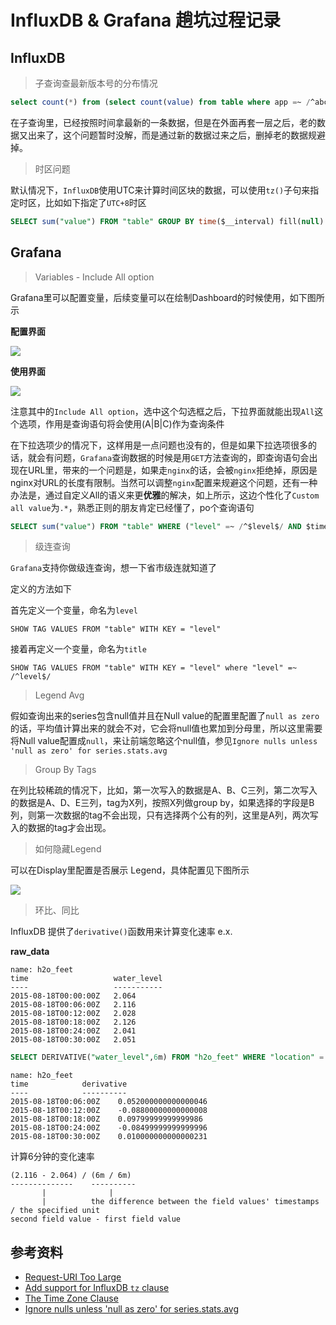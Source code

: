 # InfluxDB & Grafana 趟坑过程记录


## InfluxDB

> 子查询查最新版本号的分布情况

```sql
select count(*) from (select count(value) from table where app =~ /^abc/ group by "app", "version" order by time desc limit 1) group by "app", "version" order by time desc
```

在子查询里，已经按照时间拿最新的一条数据，但是在外面再套一层之后，老的数据又出来了，这个问题暂时没解，而是通过新的数据过来之后，删掉老的数据规避掉。


> 时区问题

默认情况下，`InfluxDB`使用UTC来计算时间区块的数据，可以使用`tz()`子句来指定时区，比如如下指定了`UTC+8`时区

```sql
SELECT sum("value") FROM "table" GROUP BY time($__interval) fill(null) tz('Asia/Shanghai')
```



## Grafana

> Variables - Include All option

Grafana里可以配置变量，后续变量可以在绘制Dashboard的时候使用，如下图所示

__配置界面__

![](https://i.loli.net/2019/03/15/5c8bac8c90593.jpg)

__使用界面__

![](https://i.loli.net/2019/03/15/5c8bac8fbc0f4.jpg)


注意其中的`Include All option`，选中这个勾选框之后，下拉界面就能出现`All`这个选项，作用是查询语句将会使用(A|B|C)作为查询条件

在下拉选项少的情况下，这样用是一点问题也没有的，但是如果下拉选项很多的话，就会有问题，`Grafana`查询数据的时候是用`GET`方法查询的，即查询语句会出现在URL里，带来的一个问题是，如果走`nginx`的话，会被`nginx`拒绝掉，原因是nginx对URL的长度有限制。当然可以调整`nginx`配置来规避这个问题，还有一种办法是，通过自定义All的语义来更**优雅**的解决，如上所示，这边个性化了`Custom all value`为`.*`，熟悉正则的朋友肯定已经懂了，po个查询语句

```sql
SELECT sum("value") FROM "table" WHERE ("level" =~ /^$level$/ AND $timeFilter GROUP BY time($__interval) fill(null)
```

> 级连查询

`Grafana`支持你做级连查询，想一下省市级连就知道了

定义的方法如下

首先定义一个变量，命名为`level`

```
SHOW TAG VALUES FROM "table" WITH KEY = "level"
```

接着再定义一个变量，命名为`title`

```
SHOW TAG VALUES FROM "table" WITH KEY = "level" where "level" =~ /^level$/
```

> Legend Avg

假如查询出来的series包含null值并且在Null value的配置里配置了`null as zero`的话，平均值计算出来的就会不对，它会将null值也累加到分母里，所以这里需要将Null value配置成`null`，来让前端忽略这个null值，参见`Ignore nulls unless 'null as zero' for series.stats.avg`

> Group By Tags

在列比较稀疏的情况下，比如，第一次写入的数据是A、B、C三列，第二次写入的数据是A、D、E三列，tag为X列，按照X列做group by，如果选择的字段是B列，则第一次数据的tag不会出现，只有选择两个公有的列，这里是A列，两次写入的数据的tag才会出现。

> 如何隐藏Legend

可以在Display里配置是否展示 Legend，具体配置见下图所示

![](https://i.loli.net/2019/05/30/5cef451c1f0e642733.jpg)

> 环比、同比

InfluxDB 提供了`derivative()`函数用来计算变化速率
e.x.

__raw_data__
```
name: h2o_feet
time                   water_level
----                   -----------
2015-08-18T00:00:00Z   2.064
2015-08-18T00:06:00Z   2.116
2015-08-18T00:12:00Z   2.028
2015-08-18T00:18:00Z   2.126
2015-08-18T00:24:00Z   2.041
2015-08-18T00:30:00Z   2.051
```

```sql
SELECT DERIVATIVE("water_level",6m) FROM "h2o_feet" WHERE "location" = 'santa_monica' AND time >= '2015-08-18T00:00:00Z' AND time <= '2015-08-18T00:30:00Z'
```

```
name: h2o_feet
time			derivative
----			----------
2015-08-18T00:06:00Z	0.052000000000000046
2015-08-18T00:12:00Z	-0.08800000000000008
2015-08-18T00:18:00Z	0.09799999999999986
2015-08-18T00:24:00Z	-0.08499999999999996
2015-08-18T00:30:00Z	0.010000000000000231
```

计算6分钟的变化速率
```
(2.116 - 2.064) / (6m / 6m)
--------------    ----------
       |              |
       |          the difference between the field values' timestamps / the specified unit
second field value - first field value
```

## 参考资料

- [Request-URI Too Large](https://github.com/grafana/grafana/issues/8109)
- [Add support for InfluxDB `tz` clause](https://github.com/grafana/grafana/issues/10322)
- [The Time Zone Clause](https://docs.influxdata.com/influxdb/v1.4/query_language/data_exploration/#the-time-zone-clause)
- [Ignore nulls unless 'null as zero' for series.stats.avg](https://github.com/grafana/grafana/pull/3252)
